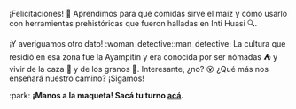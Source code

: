 ¡Felicitaciones! :tada: Aprendimos para qué comidas sirve el maíz y cómo usarlo con herramientas prehistóricas que fueron halladas en Inti Huasi :mag:. 

¡Y averiguamos otro dato! :woman_detective::man_detective: La cultura que residió en esa zona fue la Ayampitín y era conocida por ser nómadas :tent: y vivir de la caza :bow_and_arrow: y de los granos :corn:. Interesante, ¿no? :open_mouth: ¿Qué más nos enseñará nuestro camino? ¡Sigamos!

:park: **¡Manos a la maqueta! Sacá tu turno [acá](http://ingreso.maqueta.sanluis.edu.ar/).**